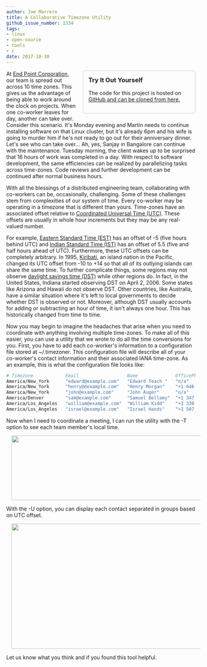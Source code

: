 ```yaml
---
author: Joe Marrero
title: A Collaborative Timezone Utility
github_issue_number: 1334
tags:
- linux
- open-source
- tools
- c
date: 2017-10-30
---
```


<div style="float: right; width: 300px; padding: 0 0 1em 1em;">
  <div style="padding: 1em; border: 1px solid #ccc; border-radius: 6px;">
    <h3 style="margin: 0 0 1rem 0;">Try It Out Yourself</h3>
    <p>The code for this project is hosted on <a href="https://github.com/manvscode/timezoner">GitHub and can be cloned from here.</a></p>
  </div>
</div>

At [End Point Corporation](/), our team is spread out across 10 time zones. This gives us the advantage of being able to work around the clock on projects. When one co-worker leaves for day, another can take over. Consider this scenario. It's Monday evening and Martin needs to continue installing software on that Linux cluster, but it's already 6pm and his wife is going to murder him if he's not ready to go out for their anniversary dinner. Let's see who can take over... Ah, yes, Sanjay in Bangalore can continue with the maintenance. Tuesday morning, the client wakes up to be surprised that 16 hours of work was completed in a day. With respect to software development, the same efficiencies can be realized by parallelizing tasks across time-zones. Code reviews and further development can be continued after normal business hours.

With all the blessings of a distributed engineering team, collaborating with co-workers can be, occasionally, challenging. Some of these challenges stem from complexities of our system of time. Every co-worker may be operating in a timezone that is different than yours. Time-zones have an associated offset relative to [Coordinated Universal Time (UTC)](https://en.wikipedia.org/wiki/Coordinated_Universal_Time). These offsets are usually in whole hour increments but they may be any real-valued number.

For example, [Eastern Standard Time (EST)](https://en.wikipedia.org/wiki/Eastern_Time_Zone) has an offset of -5 (five hours behind UTC) and [Indian Standard Time (IST)](https://en.wikipedia.org/wiki/Indian_Standard_Time) has an offset of 5.5 (five and half hours ahead of UTC). Furthermore, these UTC offsets can be completely arbitrary. In 1995, [Kiribati](https://en.wikipedia.org/wiki/Kiribati), an island nation in the Pacific, changed its UTC offset from -10 to +14 so that all of its outlying islands can share the same time. To further complicate things, some regions may not observe [daylight savings time (DST)](https://en.wikipedia.org/wiki/Daylight_saving_time) while other regions do. In fact, in the United States, Indiana started observing DST on April 2, 2006. Some states like Arizona and Hawaii do not observe DST. Other countries, like Australia, have a similar situation where it's left to local governments to decide whether DST is observed or not. Moreover, although DST usually accounts for adding or subtracting an hour of time, it isn't always one hour. This has historically changed from time to time.

Now you may begin to imagine the headaches that arise when you need to coordinate with anything involving multiple time-zones. To make all of this easier, you can use a utility that we wrote to do all the time conversions for you. First, you have to add each co-worker's information to a configuration file stored at ~/.timezoner. This configuration file will describe all of your co-worker's contact information and their associated IANA time-zone. As an example, this is what the configuration file looks like:

```bash
# Timezone            Email                  Name              OfficePhone        MobilePhone
America/New_York      "edward@example.com"   "Edward Teach "   "n/a"              "+1 731 555 1234"
America/New_York      "henry@dexample.com"   "Henry Morgan"    "+1 646 555 5678"  "+1 954 555 5678"
America/New_York      "john@example.com"     "John Auger"      "n/a"              "+1 902 555 1234"
America/Denver        "sam@example.com"      "Samuel Bellamy"  "+1 347 535 1234"  "+1 994 555 5678"
America/Los_Angeles   "william@example.com"  "William Kidd"    "+1 330 555 5678"  "+1 305 555 1234"
America/Los_Angeles   "israel@example.com"   "Israel Hands"    "+1 507 555 1234"  "+1 208 555 5678"
```

Now when I need to coordinate a meeting, I can run the utility with the -T option to see each team member's local time.

<div class="separator" style="clear: both; text-align: center; margin-bottom: 1em;"><a href="/blog/2017/10/a-collaborative-timezone-utility/image-0-big.png" imageanchor="1" style="margin-left: 1em; margin-right: 1em;"><img border="0" data-original-height="320" data-original-width="1600" height="172" src="/blog/2017/10/a-collaborative-timezone-utility/image-0.png" width="846" /></a></div>

With the -U option, you can display each contact separated in groups based on UTC offset.

<div class="separator" style="clear: both; text-align: center; margin-bottom: 1em;"><a href="/blog/2017/10/a-collaborative-timezone-utility/image-1-big.png" imageanchor="1" style="margin-left: 1em; margin-right: 1em;"><img border="0" data-original-height="833" data-original-width="1600" height="333" src="/blog/2017/10/a-collaborative-timezone-utility/image-1.png" width="640" /></a></div>

Let us know what you think and if you found this tool helpful.
